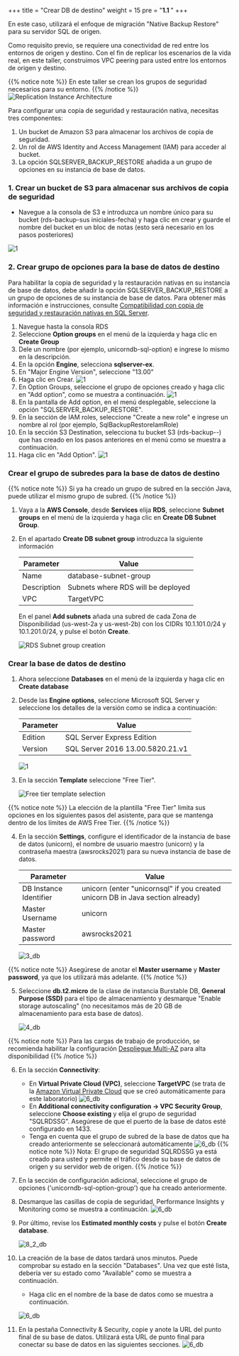 +++
title = "Crear DB de destino"
weight = 15
pre = "<b>1.1 </b>"
+++


En este caso, utilizará el enfoque de migración "Native Backup Restore" para su servidor SQL de origen.

Como requisito previo, se requiere una conectividad de red entre los entornos de origen y destino.
Con el fin de replicar los escenarios de la vida real, en este taller, construimos VPC peering para usted entre los entornos de origen y destino.

{{% notice note %}}
En este taller se crean los grupos de seguridad necesarios para su entorno.
{{% /notice %}}
![Replication Instance Architecture](/db-mig/vpc-peering.png)

Para configurar una copia de seguridad y restauración nativa, necesitas tres componentes:

1. Un bucket de Amazon S3 para almacenar los archivos de copia de seguridad.
2. Un rol de AWS Identity and Access Management (IAM) para acceder al bucket.
3. La opción SQLSERVER_BACKUP_RESTORE añadida a un grupo de opciones en su instancia de base de datos.

### 1. Crear un bucket de S3 para almacenar sus archivos de copia de seguridad

- Navegue a la consola de S3 e introduzca un nombre único para su bucket (rds-backup-sus iniciales-fecha) y haga clic en crear y guarde el nombre del bucket en un bloc de notas (esto será necesario en los pasos posteriores)

 ![1](/db-mig/net-create-s3-rds.png)

### 2. Crear grupo de opciones para la base de datos de destino

Para habilitar la copia de seguridad y la restauración nativas en su instancia de base de datos, debe añadir la opción SQLSERVER_BACKUP_RESTORE a un grupo de opciones de su instancia de base de datos. Para obtener más información e instrucciones, consulte <a href="https://docs.aws.amazon.com/es_es/AmazonRDS/latest/UserGuide/Appendix.SQLServer.Options.BackupRestore.html" target="_blank">Compatibilidad con copia de seguridad y restauración nativas en SQL Server</a>.

1. Navegue hasta la consola RDS
2. Seleccione **Option groups** en el menú de la izquierda y haga clic en **Create Group**
3. Dele un nombre (por ejemplo, unicorndb-sql-option) e ingrese lo mismo en la descripción.
4. En la opción **Engine**, selecciona **sqlserver-ex**.
5. En "Major Engine Version", seleccione "13.00"
6. Haga clic en Crear.
    ![1](/db-mig/net-option-1.png)
7. En Option Groups, seleccione el grupo de opciones creado y haga clic en "Add option", como se muestra a continuación.
    ![1](/db-mig/net-option-2.png)
8. En la pantalla de Add option, en el menú desplegable, seleccione la opción "SQLSERVER_BACKUP_RESTORE".
9. En la sección de IAM roles, seleccione "Create a new role" e ingrese un nombre al rol (por ejemplo, SqlBackupRestoreIamRole)
10. En la sección S3 Destination, selecciona tu bucket S3 (rds-backup--) que has creado en los pasos anteriores en el menú como se muestra a continuación.
11. Haga clic en "Add Option".
    ![1](/db-mig/net-option-3.png)

### Crear el grupo de subredes para la base de datos de destino

{{% notice note %}}
Si ya ha creado un grupo de subred en la sección Java, puede utilizar el mismo grupo de subred.
{{% /notice %}}

1. Vaya a la **AWS Console**, desde **Services** elija **RDS**, seleccione **Subnet groups** en el menú de la izquierda y haga clic en **Create DB Subnet Group**.

2. En el apartado **Create DB subnet group** introduzca la siguiente información

    | Parameter           | Value                    |
    | ------------------- | ------------------------ |
    | Name                | database-subnet-group     |
    | Description         | Subnets where RDS will be deployed |
    | VPC      | TargetVPC            |

    En el panel **Add subnets** añada una subred de cada Zona de Disponibilidad (us-west-2a y us-west-2b) con los CIDRs 10.1.101.0/24 y 10.1.201.0/24, y pulse el botón **Create**.

    ![RDS Subnet group creation](/db-mig/net-db-subnet-group.png)

### Crear la base de datos de destino

1. Ahora seleccione **Databases** en el menú de la izquierda y haga clic en **Create database**

2. Desde las **Engine options**, seleccione Microsoft SQL Server y seleccione los detalles de la versión como se indica a continuación:

    | Parameter           | Value                    |
    | ------------------- | ------------------------ |
    | Edition                | SQL Server Express Edition     |
    | Version         | SQL Server 2016 13.00.5820.21.v1 |

    ![1](/db-mig/net-create-db-1.png)

3. En la sección **Template** seleccione "Free Tier".

    ![Free tier template selection](/db-mig/db-template.png)

{{% notice note %}}
La elección de la plantilla "Free Tier" limita sus opciones en los siguientes pasos del asistente, para que se mantenga dentro de los límites de AWS Free Tier.
{{% /notice %}}

4. En la sección **Settings**, configure el identificador de la instancia de base de datos (unicorn), el nombre de usuario maestro (unicorn) y la contraseña maestra (awsrocks2021) para su nueva instancia de base de datos.

    | Parameter           | Value                    |
    | ------------------- | ------------------------ |
    | DB Instance Identifier                | unicorn (enter "unicornsql" if you created unicorn DB in Java section already)     |
    | Master Username         | unicorn |
    | Master password         | awsrocks2021 |

    ![3_db](/db-mig/db-create-2.png)

{{% notice note %}}
Asegúrese de anotar el **Master username** y **Master password**, ya que los utilizará más adelante.
{{% /notice %}}

5. Seleccione **db.t2.micro** de la clase de instancia Burstable DB, **General Purpose (SSD)** para el tipo de almacenamiento y desmarque "Enable storage autoscaling" (no necesitamos más de 20 GB de almacenamiento para esta base de datos).

    ![4_db](/db-mig/4_db.png)

{{% notice note %}}
Para las cargas de trabajo de producción, se recomienda habilitar la configuración <a href="https://docs.aws.amazon.com/es_es/AmazonRDS/latest/UserGuide/Concepts.MultiAZ.html" target="_blank">Despliegue Multi-AZ</a> para alta disponibilidad
{{% /notice %}}

6. En la sección **Connectivity**:
    - En **Virtual Private Cloud (VPC)**, seleccione **TargetVPC** (se trata de la <a href="https://aws.amazon.com/vpc/" target="_blank">Amazon Virtual Private Cloud</a> que se creó automáticamente para este laboratorio)
        ![6_db](/db-mig/db-create-3.png)
    - En **Additional connectivity configuration -> VPC Security Group**, seleccione **Choose existing** y elija el grupo de seguridad "SQLRDSSG".
        Asegúrese de que el puerto de la base de datos esté configurado en 1433.
    - Tenga en cuenta que el grupo de subred de la base de datos que ha creado anteriormente se seleccionará automáticamente
        ![6_db](/db-mig/net-create-db-2.png)
{{% notice note %}}
Nota: El grupo de seguridad SQLRDSSG ya está creado para usted y permite el tráfico desde su base de datos de origen y su servidor web de origen.
{{% /notice %}}
7. En la sección de configuración adicional, seleccione el grupo de opciones ('unicorndb-sql-option-group') que ha creado anteriormente.
8. Desmarque las casillas de copia de seguridad, Performance Insights y Monitoring como se muestra a continuación.
   ![6_db](/db-mig/net-create-db-3.png)

9. Por último, revise los **Estimated monthly costs** y pulse el botón **Create database**.

   ![8_2_db](/db-mig/8_2_db.png)

10. La creación de la base de datos tardará unos minutos. Puede comprobar su estado en la sección "Databases". Una vez que esté lista, debería ver su estado como "Available" como se muestra a continuación.
    - Haga clic en el nombre de la base de datos como se muestra a continuación.

    ![6_db](/db-mig/net-create-db-4.png)

11. En la pestaña Connectivity & Security, copie y anote la URL del punto final de su base de datos. Utilizará esta URL de punto final para conectar su base de datos en las siguientes secciones.
   ![6_db](/db-mig/net-create-db-5.png)
